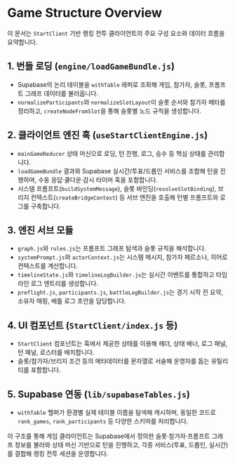 # Game Structure Overview

이 문서는 `StartClient` 기반 랭킹 전투 클라이언트의 주요 구성 요소와 데이터 흐름을 요약합니다.

## 1. 번들 로딩 (`engine/loadGameBundle.js`)
- Supabase의 논리 테이블을 `withTable` 래퍼로 조회해 게임, 참가자, 슬롯, 프롬프트 그래프 데이터를 불러옵니다.
- `normalizeParticipants`와 `normalizeSlotLayout`이 슬롯 순서와 참가자 메타를 정리하고, `createNodeFromSlot`을 통해 슬롯별 노드 규칙을 생성합니다.

## 2. 클라이언트 엔진 훅 (`useStartClientEngine.js`)
- `mainGameReducer` 상태 머신으로 로딩, 턴 진행, 로그, 승수 등 핵심 상태를 관리합니다.
- `loadGameBundle` 결과와 Supabase 실시간/투표/드롭인 서비스를 조합해 턴을 진행하며, 수동 응답·쿨다운·감시 타이머 훅을 포함합니다.
- 시스템 프롬프트(`buildSystemMessage`), 슬롯 바인딩(`resolveSlotBinding`), 브리지 컨텍스트(`createBridgeContext`) 등 서브 엔진을 호출해 턴별 프롬프트와 로그를 구축합니다.

## 3. 엔진 서브 모듈
- `graph.js`와 `rules.js`는 프롬프트 그래프 탐색과 슬롯 규칙을 해석합니다.
- `systemPrompt.js`와 `actorContext.js`는 시스템 메시지, 참가자 페르소나, 히어로 컨텍스트를 계산합니다.
- `timelineState.js`와 `timelineLogBuilder.js`는 실시간 이벤트를 통합하고 타임라인 로그 엔트리를 생성합니다.
- `preflight.js`, `participants.js`, `battleLogBuilder.js`는 경기 시작 전 요약, 소유자 매핑, 배틀 로그 초안을 담당합니다.

## 4. UI 컴포넌트 (`StartClient/index.js` 등)
- `StartClient` 컴포넌트는 훅에서 제공한 상태를 이용해 헤더, 상태 배너, 로그 패널, 턴 패널, 로스터를 배치합니다.
- 슬롯/참가자/브리지 조건 등의 메타데이터를 문자열로 서술해 운영자를 돕는 유틸리티를 포함합니다.

## 5. Supabase 연동 (`lib/supabaseTables.js`)
- `withTable` 헬퍼가 환경별 실제 테이블 이름을 탐색해 캐시하며, 동일한 코드로 `rank_games`, `rank_participants` 등 다양한 스키마를 처리합니다.

이 구조를 통해 게임 클라이언트는 Supabase에서 정의한 슬롯·참가자·프롬프트 그래프 정보를 불러와 상태 머신 기반으로 턴을 진행하고, 각종 서비스(투표, 드롭인, 실시간)를 결합해 랭킹 전투 세션을 운영합니다.
